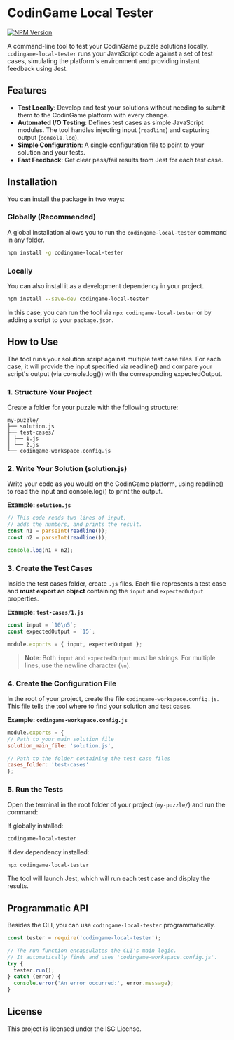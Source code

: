 # CodinGame Local Tester

[![NPM Version](https://img.shields.io/npm/v/codingame-local-tester.svg)](https://www.npmjs.com/package/@amatsukan/codingame-local-tester)

A command-line tool to test your CodinGame puzzle solutions locally. `codingame-local-tester` runs your JavaScript code against a set of test cases, simulating the platform's environment and providing instant feedback using Jest.

## Features

- **Test Locally**: Develop and test your solutions without needing to submit them to the CodinGame platform with every change.
- **Automated I/O Testing**: Defines test cases as simple JavaScript modules. The tool handles injecting input (`readline`) and capturing output (`console.log`).
- **Simple Configuration**: A single configuration file to point to your solution and your tests.
- **Fast Feedback**: Get clear pass/fail results from Jest for each test case.

## Installation

You can install the package in two ways:

### Globally (Recommended)
A global installation allows you to run the `codingame-local-tester` command in any folder.
```bash
npm install -g codingame-local-tester
```

### Locally
You can also install it as a development dependency in your project.
```bash
npm install --save-dev codingame-local-tester
```
In this case, you can run the tool via `npx codingame-local-tester` or by adding a script to your `package.json`.

## How to Use

The tool runs your solution script against multiple test case files. For each case, it will provide the input specified via readline() and compare your script's output (via console.log()) with the corresponding expectedOutput.

### 1. Structure Your Project

Create a folder for your puzzle with the following structure:

```
my-puzzle/
├── solution.js
├── test-cases/
│ ├── 1.js
│ └── 2.js
└── codingame-workspace.config.js
```

### 2. Write Your Solution (solution.js)

Write your code as you would on the CodinGame platform, using readline() to read the input and console.log() to print the output.

**Example: `solution.js`**
```javascript
// This code reads two lines of input,
// adds the numbers, and prints the result.
const n1 = parseInt(readline());
const n2 = parseInt(readline());

console.log(n1 + n2);
```

### 3. Create the Test Cases

Inside the test cases folder, create `.js` files. Each file represents a test case and **must export an object** containing the `input` and `expectedOutput` properties.

**Example: `test-cases/1.js`**
```javascript
const input = `10\n5`;
const expectedOutput = `15`;

module.exports = { input, expectedOutput };
```
> **Note**: Both `input` and `expectedOutput` must be strings. For multiple lines, use the newline character (`\n`).

### 4. Create the Configuration File

In the root of your project, create the file `codingame-workspace.config.js`. This file tells the tool where to find your solution and test cases.

**Example: `codingame-workspace.config.js`**
```javascript
module.exports = {
// Path to your main solution file
solution_main_file: 'solution.js',

// Path to the folder containing the test case files
cases_folder: 'test-cases'
};
```

### 5. Run the Tests

Open the terminal in the root folder of your project (`my-puzzle/`) and run the command:


If globally installed:
```bash
codingame-local-tester
```

If dev dependency installed:
```bash
npx codingame-local-tester
```

The tool will launch Jest, which will run each test case and display the results.

## Programmatic API

Besides the CLI, you can use `codingame-local-tester` programmatically.

```javascript
const tester = require('codingame-local-tester');

// The run function encapsulates the CLI's main logic.
// It automatically finds and uses 'codingame-workspace.config.js'.
try {
  tester.run();
} catch (error) {
  console.error('An error occurred:', error.message);
}
```

## License

This project is licensed under the ISC License.
